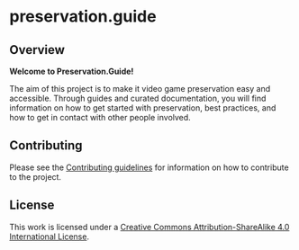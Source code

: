 # preservation.guide

## Overview

**Welcome to Preservation.Guide!**

The aim of this project is to make it video game preservation easy and accessible. Through guides and curated documentation, you will find information on how to get started with preservation, best practices, and how to get in contact with other people involved.

## Contributing

Please see the [Contributing guidelines](https://github.com/hitsave/preservation.guide/blob/master/content/en/docs/Contribution%20guidelines/_index.md) for information on how to contribute to the project.

## License

This work is licensed under a [Creative Commons Attribution-ShareAlike 4.0 International License](https://creativecommons.org/licenses/by-sa/4.0/).